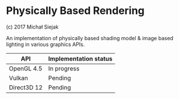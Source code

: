 # Physically Based Rendering
(c) 2017 Michał Siejak

An implementation of physically based shading model & image based lighting in various graphics APIs.

API | Implementation status
--- | ---------------------
OpenGL 4.5 | In progress
Vulkan | Pending
Direct3D 12 | Pending
